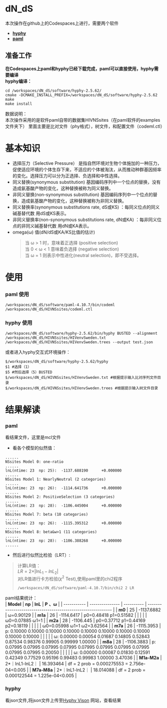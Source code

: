 # dN_dS
本次操作在github上的Codespaces上进行，需要两个软件

- **[hyphy](https://github.com/veg/hyphy/releases)**  
- **[paml](https://github.com/abacus-gene/paml/releases)**
## 准备工作
**在Codespaces上paml和hyphy已经下载完成，paml可以直接使用，hyphy需要编译**   
**hyphy编译：**   
```shell
cd /workspaces/dN_dS/software/hyphy-2.5.62/
cmake -DCMAKE_INSTALL_PREFIX=/workspaces/dN_dS/software/hyphy-2.5.62
make
make install
```

数据说明：  
    本次操作采用的是软件paml自带的数据集HIVNSsites（在paml软件的examples文件夹下） 里面主要是比对文件（phy格式），树文件，和配置文件（codeml.ctl）   

# 基本知识  
- 选择压力（Selective Pressure） 是指自然环境对生物个体施加的一种压力，促使适应环境的个体生存下来，不适应的个体被淘汰，从而推动种群基因频率的变化。选择压力可以分为正选择、负选择和中性选择。  
- 同义替换(synonymous substitution) 基因编码序列中一个位点的替换，没有造成氨基酸产物的变化，这种替换被称为同义替换。  
- 非同义替换(non-synonymous substitution) 基因编码序列中一个位点的替换，造成氨基酸产物的变化，这种替换被称为非同义替换。  
- 同义替换率(synonymous substitutions rate, dS或KS) ：每同义位点的同义碱基替代数 用dS或KS表示。  
- 非同义替换率(non-synonymous substitutions rate, dN或KA) ：每非同义位点的非同义碱基替代数 用dN或KA表示。  
- omega(ω) 值(dN/dS或KA/KS比值的估计)  
    >当 ω > 1 时，意味着正选择 (positive selection)  
    >当 0 < ω < 1 意味着负选择 (negative selection)  
    >当 ω = 1 则表示中性进化(neutral selection)，即不受选择。  

# 使用
### paml 使用
```shell
/workspaces/dN_dS/software/paml-4.10.7/bin/codeml /workspaces/dN_dS/HIVNSsites/codeml.ctl
```
### hyphy 使用
```shell
/workspaces/dN_dS/software/hyphy-2.5.62/bin/hyphy BUSTED --alignment /workspaces/dN_dS/HIVNSsites/HIVenvSweden.txt /workspaces/dN_dS/HIVNSsites/HIVenvSweden.trees --output test.json
```


或者进入hyphy交互式环境操作：
```shell
$/workspaces/dN_dS/software/hyphy-2.5.62/hyphy
$1 #选择（1）
$5 #然后选择（5）BUSTED
$/workspaces/dN_dS/HIVNSsites/HIVenvSweden.txt #根据提示输入比对序列文件目录
$/workspaces/dN_dS/HIVNSsites/HIVenvSweden.trees #根据提示输入树文件目录
```

# 结果解读
### paml
看结果文件，这里是mcl文件
- 看各个模型的似然值：
```shell
......
NSsites Model 0: one-ratio
......
lnL(ntime: 23  np: 25):  -1137.688190      +0.000000
......
NSsites Model 1: NearlyNeutral (2 categories)
......
lnL(ntime: 23  np: 26):  -1114.641736      +0.000000
......
NSsites Model 2: PositiveSelection (3 categories)
......
lnL(ntime: 23  np: 28):  -1106.445004      +0.000000
......
NSsites Model 7: beta (10 categories)
......
lnL(ntime: 23  np: 26):  -1115.395312      +0.000000
......
NSsites Model 8: beta&w>1 (11 categories)
......
lnL(ntime: 23  np: 28):  -1106.388268      +0.000000
......
```
- 然后进行似然比检验（LRT）:
> 计算LR值：    
> $LR = 2 \times \rvert lnL_1-lnL_2 \rvert$  
> 对LR值进行卡方检验($\chi^2$ Test),使用paml里的chi2程序
> ```shell
> /workspaces/dN_dS/software/paml-4.10.7/bin/chi2 2 LR
> ```
paml结果统计：  
| **Model**   | **np**          | **lnL**    | **P** **、ω**                                                |
| ----------- | --------------- | ---------- | ------------------------------------------------------------ |
| **m0**      | 25              | -1137.6882 | ω=0.90129                                                    |
| **m1a**     | 26              | -1114.6417 | p0=0.48418  p1=0.51582                                       |
|             |                 |            | ω0=0.07885   ω1=1                                            |
| **m2a**     | 28              | -1106.445  | p0=0.37712    p1=0.44169   p2=0.18119                        |
|             |                 |            | ω0=0.05998   ω1=1    ω2=3.62564                              |
| **m7a**     | 26              | -1115.3953 | p: 0.10000   0.10000 0.10000 0.10000   0.10000 0.10000 0.10000   0.10000 0.10000 0.10000 |
|             |                 |            | ω:   0.00000 0.00054 0.01687   0.14805 0.52843 0.87534   0.98376 0.99905 0.99999   1.00000 |
| **m8a**     | 28              | -1106.3883 | p:  0.07995 0.07995 0.07995   0.07995 0.07995 0.07995   0.07995 0.07995 0.07995   0.07995 0.20050 |
|             |                 |            | ω: 0.00000 0.00087   0.01830 0.12591 0.42349   0.77529 0.95196 0.99483   0.99983 1.00000 3.47036 |
| **M1a-M2a** | 2*｜lnL1-lnL2｜ | 16.393464  | df = 2 prob = 0.000275553 = 2.756e-04<0.005                  |
| **M7a-M8a** | 2*｜lnL1-lnL2｜ | 18.014088  | df = 2 prob = 0.000122544 = 1.225e-04<0.005                  |



### hyphy  
看json文件,将json文件上传至[Hyphy Vison](http://vision.hyphy.org/) 网站，查看结果
